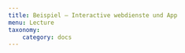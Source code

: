 ```yaml
---
title: Beispiel – Interactive webdienste und App
menu: Lecture
taxonomy:
    category: docs
---
```

